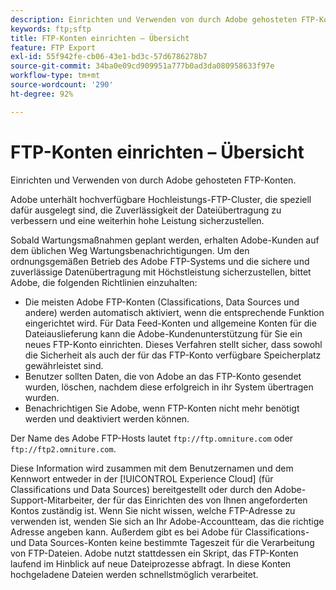 ```yaml
---
description: Einrichten und Verwenden von durch Adobe gehosteten FTP-Konten.
keywords: ftp;sftp
title: FTP-Konten einrichten – Übersicht
feature: FTP Export
exl-id: 55f942fe-cb06-43e1-bd3c-57d6786278b7
source-git-commit: 34ba0e09cd909951a777b0ad3da080958633f97e
workflow-type: tm+mt
source-wordcount: '290'
ht-degree: 92%

---
```


# FTP-Konten einrichten – Übersicht

Einrichten und Verwenden von durch Adobe gehosteten FTP-Konten.

Adobe unterhält hochverfügbare Hochleistungs-FTP-Cluster, die speziell dafür ausgelegt sind, die Zuverlässigkeit der Dateiübertragung zu verbessern und eine weiterhin hohe Leistung sicherzustellen.

Sobald Wartungsmaßnahmen geplant werden, erhalten Adobe-Kunden auf dem üblichen Weg Wartungsbenachrichtigungen. Um den ordnungsgemäßen Betrieb des Adobe FTP-Systems und die sichere und zuverlässige Datenübertragung mit Höchstleistung sicherzustellen, bittet Adobe, die folgenden Richtlinien einzuhalten:

* Die meisten Adobe FTP-Konten (Classifications, Data Sources und andere) werden automatisch aktiviert, wenn die entsprechende Funktion eingerichtet wird. Für Data Feed-Konten und allgemeine Konten für die Dateiauslieferung kann die Adobe-Kundenunterstützung für Sie ein neues FTP-Konto einrichten. Dieses Verfahren stellt sicher, dass sowohl die Sicherheit als auch der für das FTP-Konto verfügbare Speicherplatz gewährleistet sind.
* Benutzer sollten Daten, die von Adobe an das FTP-Konto gesendet wurden, löschen, nachdem diese erfolgreich in ihr System übertragen wurden.
* Benachrichtigen Sie Adobe, wenn FTP-Konten nicht mehr benötigt werden und deaktiviert werden können.

Der Name des Adobe FTP-Hosts lautet `ftp://ftp.omniture.com` oder `ftp://ftp2.omniture.com`.

Diese Information wird zusammen mit dem Benutzernamen und dem Kennwort entweder in der [!UICONTROL Experience Cloud] (für Classifications und Data Sources) bereitgestellt oder durch den Adobe-Support-Mitarbeiter, der für das Einrichten des von Ihnen angeforderten Kontos zuständig ist. Wenn Sie nicht wissen, welche FTP-Adresse zu verwenden ist, wenden Sie sich an Ihr Adobe-Accountteam, das die richtige Adresse angeben kann. Außerdem gibt es bei Adobe für Classifications- und Data Sources-Konten keine bestimmte Tageszeit für die Verarbeitung von FTP-Dateien. Adobe nutzt stattdessen ein Skript, das FTP-Konten laufend im Hinblick auf neue Dateiprozesse abfragt. In diese Konten hochgeladene Dateien werden schnellstmöglich verarbeitet.
